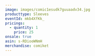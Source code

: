 ```yaml
---
image: images/comic1esudk7guuaadv34.jpg
producttype: Sleeves
eventId: mkb4XfKk_
pricings:
  - quantity: 1
    price: 25
onsale: true
asin: s-RDiooWNmH
merchandise: comiket
---
```

